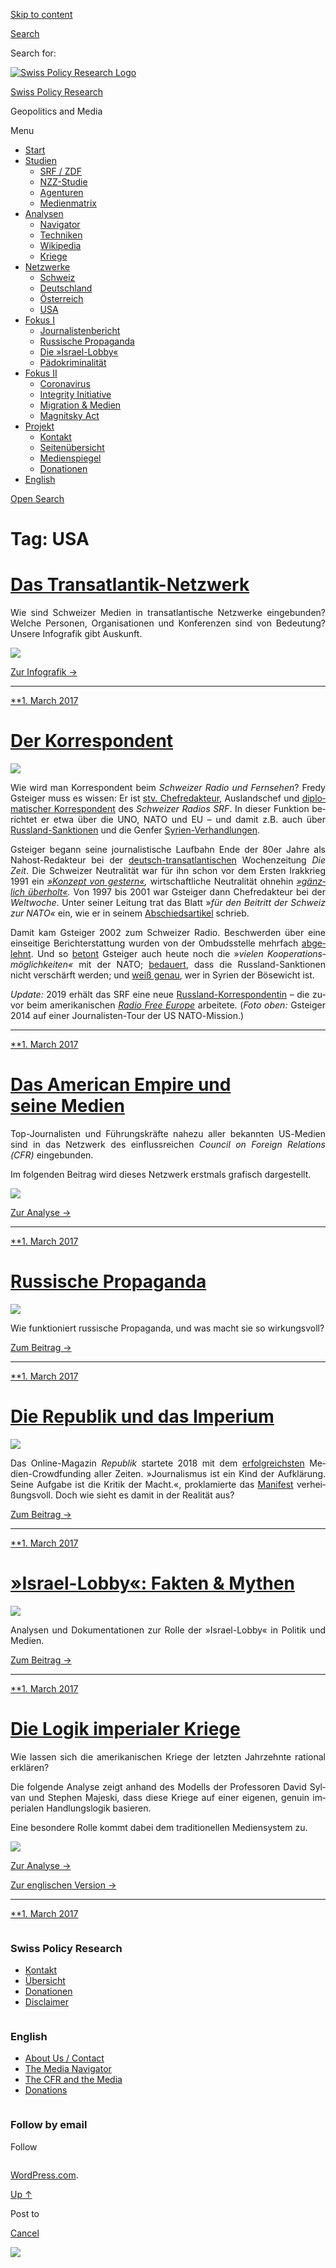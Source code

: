 [Skip to
content](#content)

[](https://swprs.org/)

<div class="cover">

</div>

[Search](#search-container)

<div id="search-container" class="header-search-block bg-graphite hidden">

<span class="screen-reader-text">Search for:</span>

</div>

<div class="header-inner section-inner">

[![Swiss Policy Research
Logo](https://swprs.files.wordpress.com/2020/05/swiss-policy-research-logo-300.png)](https://swprs.org/)

[Swiss Policy Research](https://swprs.org/)

Geopolitics and
    Media

</div>

<div class="navigation section no-padding bg-dark">

Menu

<div class="main-navigation">

  - <span id="menu-item-4374">[Start](https://swprs.org)</span>
  - <span id="menu-item-5941">[Studien](https://swprs.org/srf-propaganda-analyse/)</span>
      - <span id="menu-item-4361">[SRF /
        ZDF](https://swprs.org/srf-propaganda-analyse/)</span>
      - <span id="menu-item-4359">[NZZ-Studie](https://swprs.org/die-nzz-studie/)</span>
      - <span id="menu-item-4373">[Agenturen](https://swprs.org/der-propaganda-multiplikator/)</span>
      - <span id="menu-item-7978">[Medienmatrix](https://swprs.org/die-propaganda-matrix/)</span>
  - <span id="menu-item-9423">[Analysen](https://swprs.org/medien-navigator/)</span>
      - <span id="menu-item-9414">[Navigator](https://swprs.org/medien-navigator/)</span>
      - <span id="menu-item-8524">[Techniken](https://swprs.org/der-propaganda-schluessel/)</span>
      - <span id="menu-item-10908">[Wikipedia](https://swprs.org/propaganda-in-der-wikipedia/)</span>
      - <span id="menu-item-9920">[Kriege](https://swprs.org/logik-imperialer-kriege/)</span>
  - <span id="menu-item-4362">[Netzwerke](https://swprs.org/netzwerk-medien-schweiz/)</span>
      - <span id="menu-item-6283">[Schweiz](https://swprs.org/netzwerk-medien-schweiz/)</span>
      - <span id="menu-item-7215">[Deutschland](https://swprs.org/netzwerk-medien-deutschland/)</span>
      - <span id="menu-item-17401">[Österreich](https://swprs.org/medien-in-oesterreich/)</span>
      - <span id="menu-item-7216">[USA](https://swprs.org/das-american-empire-und-seine-medien/)</span>
  - <span id="menu-item-9228">[Fokus
    I](https://swprs.org/bericht-eines-journalisten/)</span>
      - <span id="menu-item-12119">[Journalistenbericht](https://swprs.org/bericht-eines-journalisten/)</span>
      - <span id="menu-item-12117">[Russische
        Propaganda](https://swprs.org/russische-propaganda/)</span>
      - <span id="menu-item-12118">[Die
        »Israel-Lobby«](https://swprs.org/die-israel-lobby-fakten-und-mythen/)</span>
      - <span id="menu-item-13505">[Pädokriminalität](https://swprs.org/geopolitik-und-paedokriminalitaet/)</span>
  - <span id="menu-item-17258">[Fokus
    II](https://swprs.org/migration-und-medien/)</span>
      - <span id="menu-item-32838">[Coronavirus](https://swprs.org/covid-19-hinweis-ii/)</span>
      - <span id="menu-item-12939">[Integrity
        Initiative](https://swprs.org/die-integrity-initiative/)</span>
      - <span id="menu-item-17290">[Migration &
        Medien](https://swprs.org/migration-und-medien/)</span>
      - <span id="menu-item-17291">[Magnitsky
        Act](https://swprs.org/der-fall-magnitsky/)</span>
  - <span id="menu-item-21964">[Projekt](https://swprs.org/kontakt/)</span>
      - <span id="menu-item-8525">[Kontakt](https://swprs.org/kontakt/)</span>
      - <span id="menu-item-10193">[Seitenübersicht](https://swprs.org/uebersicht/)</span>
      - <span id="menu-item-8637">[Medienspiegel](https://swprs.org/medienspiegel/)</span>
      - <span id="menu-item-33287">[Donationen](https://swprs.org/donationen/)</span>
  - <span id="menu-item-14415">[English](https://swprs.org/contact/)</span>

</div>

[Open
Search](#)

</div>

<div class="wrapper section medium-padding clear" data-role="main">

# Tag: USA

<div id="content" class="content section-inner">

<div id="posts" class="posts">

<div class="spinner-container">

<div id="spinner">

<div class="double-bounce1">

</div>

<div class="double-bounce2">

</div>

</div>

</div>

<div class="post-container">

# [Das Transatlantik-Netzwerk](https://swprs.org/2017/03/01/das-netzwerk/)

<div class="post-content clear">

<div lang="de" style="text-align:justify;hyphens:auto;-webkit-hyphens:auto;-ms-hyphens:auto;font-variant:none;">

Wie sind Schweizer Medien in trans­at­lantische Netz­werke
ein­ge­bunden? Welche Personen, Organi­sa­tionen und Kon­fe­ren­zen
sind von Bedeutung? Unsere Info­grafik gibt
Auskunft.

[![](https://swprs.files.wordpress.com/2019/10/medien-netzwerk-schweiz-hdz-s.png?w=736)](https://swprs.org/netzwerk-medien-schweiz)

[Zur Infografik →](https://swprs.org/netzwerk-medien-schweiz)

</div>

-----

</div>

<div class="post-meta clear">

[**1. March
2017](https://swprs.org/2017/03/01/das-netzwerk/ "Das Transatlantik-Netzwerk")

</div>

</div>

<div class="post-container">

# [Der Korrespondent](https://swprs.org/2017/03/01/der-korrespondent/)

<div class="featured-media">

[![](https://swprs.files.wordpress.com/2017/03/srf-gsteiger-nato.jpg?w=600)](https://swprs.org/2017/03/01/der-korrespondent/ "Der Korrespondent")

</div>

<div class="post-content clear">

<div lang="de" style="text-align:justify;hyphens:auto;-webkit-hyphens:auto;-ms-hyphens:auto;font-variant:none;">

Wie wird man Kor­res­pon­dent beim *Schwei­zer Radio und Fern­sehen*?
Fredy Gsteiger muss es wissen: Er ist [stv.
Chef­redakteur](http://www.persoenlich.com/medien/fredy-gsteiger-neu-in-der-radio-chefredaktion-232921),
Auslands­chef und [diplo­ma­tischer
Korres­pon­dent](http://www.srf.ch/radio-srf-1/radio-srf-1/fredy-gsteiger-unser-mann-in-der-uno)
des *Schwei­zer Radios SRF*. In dieser Funktion be­richtet er etwa über
die UNO, NATO und EU – und damit z.B. auch über
[Russ­land-Sanktionen](http://www.srf.ch/news/international/dieser-eu-rueckzieher-ist-peinlich)
und die Genfer
[Syrien-Ver­hand­lungen](http://www.srf.ch/news/international/assad-kommt-mit-giftgaseinsaetzen-vorlaeufig-davon).

Gsteiger begann seine journa­lis­tische Lauf­bahn Ende der 80er Jahre
als Nahost-Redakteur bei der
[deutsch-trans­atlan­tischen](https://swprs.org/netzwerk-medien-deutschland/)
Wochen­zeitung *Die Zeit*. Die Schwei­zer Neutra­lität war für ihn schon
vor dem Ersten Irak­krieg 1991 ein *[»Konzept von
gestern«](http://www.zeit.de/1990/44/ein-konzept-von-gestern),*
wirt­schaft­liche Neutralität ohnehin *[»gänz­lich
über­holt«](http://www.zeit.de/1990/44/ein-konzept-von-gestern).* Von
1997 bis 2001 war Gsteiger dann Chef­redakteur bei der *Welt­woche*.
Unter seiner Leitung trat das Blatt »*für den Bei­tritt der Schweiz zur
NATO«* ein, wie er in seinem
[Abschieds­artikel](https://web.archive.org/web/20040722094101/http://www.weltwoche.ch/artikel/?AssetID=400&CategoryID=60)
schrieb.

Damit kam Gsteiger 2002 zum Schweizer Radio. Be­schwer­den über eine
ein­sei­tige Be­richt­er­stattung wurden von der Ombuds­stelle
mehr­fach
[abge­lehnt](https://www.srgd.ch/de/aktuelles/news/2016/09/28/sendung-info-3-auf-radio-srf-3-uber-waffenruhe-syrien-beanstandet/).
Und so
[be­tont](http://www.swissinfo.ch/ger/kooperation_die-nato-umwirbt-die-schweiz/42225918)
Gsteiger auch heute noch die »*vielen Koope­ra­tions­möglich­keiten«*
mit der NATO;
[be­dauert](http://www.srf.ch/news/international/dieser-eu-rueckzieher-ist-peinlich),
dass die Russ­land-Sanktionen nicht ver­schärft werden; und [weiß
genau](http://www.srf.ch/news/international/assad-kommt-mit-giftgaseinsaetzen-vorlaeufig-davon),
wer in Syrien der Böse­wicht ist.

*Update:* 2019 erhält das SRF eine neue
[Russland-Korrespondentin](https://www.srgd.ch/de/aktuelles/news/2017/12/05/luzia-tschirky-wird-neue-russland-korrespondentin/)
– die zuvor beim amerikanischen [*Radio Free
Europe*](https://de.wikipedia.org/wiki/Radio_Free_Europe) arbeitete.
(*Foto oben:* Gsteiger 2014 auf einer Jour­na­­listen-​Tour der US
NATO-Mission.)

</div>

-----

</div>

<div class="post-meta clear">

[**1. March
2017](https://swprs.org/2017/03/01/der-korrespondent/ "Der Korrespondent")

</div>

</div>

<div class="post-container">

# [Das American Empire und seine Medien](https://swprs.org/2017/03/01/netzwerk-medien-usa/)

<div class="post-content clear">

<div lang="de" style="text-align:justify;hyphens:auto;-webkit-hyphens:auto;-ms-hyphens:auto;font-variant:none;">

Top-Journalisten und Führungskräfte nahezu aller bekannten US-Medien
sind in das Netz­werk des einflussreichen *Council on Foreign Relations
(CFR)* eingebunden.

Im folgenden Beitrag wird dieses Netzwerk erstmals grafisch
dar­ge­stellt.

[![](https://swprs.files.wordpress.com/2017/08/cfr-media-network-hdv-spr-s.png?w=736)](https://swprs.org/das-american-empire-und-seine-medien/)

[Zur Analyse →](https://swprs.org/das-american-empire-und-seine-medien/)

</div>

-----

</div>

<div class="post-meta clear">

[**1. March
2017](https://swprs.org/2017/03/01/netzwerk-medien-usa/ "Das American Empire und seine Medien")

</div>

</div>

<div class="post-container">

# [Russische Propaganda](https://swprs.org/2017/03/01/russische-propaganda/)

<div class="featured-media">

[![](https://swprs.files.wordpress.com/2018/11/kreml.png?w=495)](https://swprs.org/2017/03/01/russische-propaganda/ "Russische Propaganda")

</div>

<div class="post-content clear">

<div lang="de" style="text-align:justify;hyphens:auto;-webkit-hyphens:auto;-ms-hyphens:auto;font-variant:none;">

Wie funktioniert russische Propaganda, und was macht sie so
wirkungs­voll?

[Zum Beitrag →](https://swprs.org/russische-propaganda/)

-----

</div>

</div>

<div class="post-meta clear">

[**1. March
2017](https://swprs.org/2017/03/01/russische-propaganda/ "Russische Propaganda")

</div>

</div>

<div class="post-container">

# [Die Republik und das Imperium](https://swprs.org/2017/03/01/die-republik-und-das-imperium/)

<div class="featured-media">

[![](https://swprs.files.wordpress.com/2018/11/republik.png?w=480)](https://swprs.org/2017/03/01/die-republik-und-das-imperium/ "Die Republik und das Imperium")

</div>

<div class="post-content clear">

<div lang="de" style="text-align:justify;hyphens:auto;-webkit-hyphens:auto;-ms-hyphens:auto;font-variant:none;">

Das Online-Magazin *Republik* startete 2018 mit dem
[erfolgreichsten](https://www.persoenlich.com/medien/weltrekord-fur-journalistisches-crowdfunding-gebrochen)
Medien-Crowdfunding aller Zeiten. »Journalismus ist ein Kind der
Aufklä­rung. Seine Aufgabe ist die Kritik der Macht.«, proklamierte
das [Manifest](https://www.republik.ch/manifest) verheißungsvoll. Doch
wie sieht es damit in der Realität aus?

[Zum Beitrag →](https://swprs.org/die-republik-und-das-imperium/)

-----

</div>

</div>

<div class="post-meta clear">

[**1. March
2017](https://swprs.org/2017/03/01/die-republik-und-das-imperium/ "Die Republik und das Imperium")

</div>

</div>

<div class="post-container">

# [»Israel-Lobby«: Fakten & Mythen](https://swprs.org/2017/03/01/die-israel-lobby-fakten-und-mythen/)

<div class="featured-media">

[![](https://swprs.files.wordpress.com/2015/03/israel-lobby-e1549800362648.png?w=300)](https://swprs.org/2017/03/01/die-israel-lobby-fakten-und-mythen/ "»Israel-Lobby«: Fakten & Mythen")

</div>

<div class="post-content clear">

<div lang="de" style="text-align:justify;hyphens:auto;-webkit-hyphens:auto;-ms-hyphens:auto;font-variant:none;">

Analysen und Dokumentationen zur Rolle der »Israel-Lobby« in Politik und
Medien.

[Zum Beitrag →](https://swprs.org/die-israel-lobby-fakten-und-mythen/)

-----

</div>

</div>

<div class="post-meta clear">

[**1. March
2017](https://swprs.org/2017/03/01/die-israel-lobby-fakten-und-mythen/ "»Israel-Lobby«: Fakten & Mythen")

</div>

</div>

<div class="post-container">

# [Die Logik imperialer Kriege](https://swprs.org/2017/03/01/die-logik-imperialer-kriege/)

<div class="post-content clear">

<div lang="de" style="text-align:justify;hyphens:auto;-webkit-hyphens:auto;-ms-hyphens:auto;font-variant:none;">

Wie lassen sich die amerikanischen Kriege der letzten Jahrzehnte
rational erklären?

Die folgende Analyse zeigt anhand des Modells der Professoren David
Sylvan und Stephen Majeski, dass diese Kriege auf einer eigenen, genuin
imperialen Handlungslogik basieren.

Eine besondere Rolle kommt dabei dem traditionellen Mediensystem
zu.

[![](https://swprs.files.wordpress.com/2018/05/logik-imperialer-kriege-spr-s.png?w=736)](https://swprs.org/logik-imperialer-kriege/)

[Zur Analyse →](https://swprs.org/logik-imperialer-kriege/)

[Zur englischen Version →](https://swprs.org/us-foreign-policy/)

</div>

-----

</div>

<div class="post-meta clear">

[**1. March
2017](https://swprs.org/2017/03/01/die-logik-imperialer-kriege/ "Die Logik imperialer Kriege")

</div>

</div>

</div>

</div>

</div>

<div id="footer" class="footer bg-graphite">

<div class="section-inner row clear" data-role="complementary">

<div class="column column-1 one-third medium-padding">

<div class="widgets">

<div id="nav_menu-3" class="widget widget_nav_menu">

<div class="widget-content clear">

### Swiss Policy Research

<div class="menu-allgemein-container">

  - <span id="menu-item-251">[Kontakt](https://swprs.org/kontakt/)</span>
  - <span id="menu-item-33090">[Übersicht](https://swprs.org/uebersicht/)</span>
  - <span id="menu-item-33286">[Donationen](https://swprs.org/donationen/)</span>
  - <span id="menu-item-15372">[Disclaimer](https://swprs.org/disclaimer/)</span>

</div>

</div>

</div>

</div>

</div>

<div class="column column-2 one-third medium-padding">

<div class="widgets">

<div id="nav_menu-4" class="widget widget_nav_menu">

<div class="widget-content clear">

### English

<div class="menu-english-container">

  - <span id="menu-item-20017">[About Us /
    Contact](https://swprs.org/contact/)</span>
  - <span id="menu-item-20015">[The Media
    Navigator](https://swprs.org/media-navigator/)</span>
  - <span id="menu-item-20016">[The CFR and the
    Media](https://swprs.org/the-american-empire-and-its-media/)</span>
  - <span id="menu-item-33285">[Donations](https://swprs.org/donations/)</span>

</div>

</div>

</div>

</div>

</div>

<div class="column column-3 one-third medium-padding">

<div class="widgets">

<div id="blog_subscription-4" class="widget widget_blog_subscription jetpack_subscription_widget">

<div class="widget-content clear">

### Follow by email

Follow

</div>

</div>

</div>

</div>

</div>

</div>

<div class="credits section bg-dark small-padding">

<div class="credits-inner section-inner clear">

[WordPress.com](https://wordpress.com/?ref=footer_custom_com).

[Up ↑](# "To the top")

</div>

</div>

<div style="display:none">

</div>

<div id="carousel-reblog-box">

Post to

<div class="submit">

<span class="canceltext">[Cancel](#)</span>

</div>

<div class="arrow">

</div>

</div>

![](https://pixel.wp.com/b.gif?v=noscript)
